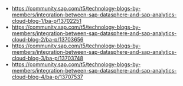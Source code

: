 

* https://community.sap.com/t5/technology-blogs-by-members/integration-between-sap-datasphere-and-sap-analytics-cloud-blog-1/ba-p/13702251
* https://community.sap.com/t5/technology-blogs-by-members/integration-between-sap-datasphere-and-sap-analytics-cloud-blog-2/ba-p/13703656
* https://community.sap.com/t5/technology-blogs-by-members/integration-between-sap-datasphere-and-sap-analytics-cloud-blog-3/ba-p/13703748
* https://community.sap.com/t5/technology-blogs-by-members/integration-between-sap-datasphere-and-sap-analytics-cloud-blog-4/ba-p/13707537
